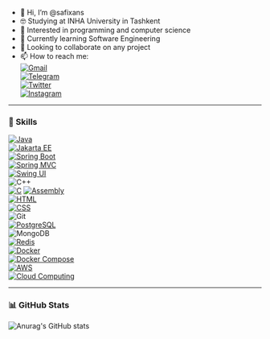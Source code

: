 - 👋 Hi, I’m @safixans  
- 🤓 Studying at INHA University in Tashkent  
- 👀 Interested in programming and computer science  
- 🌱 Currently learning Software Engineering  
- 💞️ Looking to collaborate on any project  
- 📫 How to reach me:  
<a href="mailto:safixongg@gmail.com">![Gmail](https://img.shields.io/badge/Gmail-D14836?style=for-the-badge&logo=gmail&logoColor=white)</a>  
<a href="https://t.me/safixans">![Telegram](https://img.shields.io/badge/Telegram-2CA5E0?style=for-the-badge&logo=telegram&logoColor=white)</a>  
<a href="">![Twitter](https://img.shields.io/badge/Twitter-%231DA1F2.svg?style=for-the-badge&logo=Twitter&logoColor=white)</a>  
<a href="https://www.instagram.com/safixan.a.sattarov/" target="_blank"> <img src="https://img.shields.io/badge/Instagram-E4405F?style=for-the-badge&logo=instagram&logoColor=white" alt="Instagram"></a>

---

### 🚀 Skills

[![Java](https://img.shields.io/badge/java-007396?style=for-the-badge&logo=java&logoColor=white)](https://www.java.com/)  
[![Jakarta EE](https://img.shields.io/badge/Jakarta_EE-%23FF6314?style=for-the-badge&logo=eclipse&logoColor=white)](https://jakarta.ee/)  
[![Spring Boot](https://img.shields.io/badge/Spring_Boot-%236DB33F?style=for-the-badge&logo=spring&logoColor=white)](https://spring.io/projects/spring-boot)  
[![Spring MVC](https://img.shields.io/badge/Spring_MVC-%236DB33F?style=for-the-badge&logo=spring&logoColor=white)](https://docs.spring.io/spring-framework/docs/current/reference/html/web.html)  
[![Swing UI](https://img.shields.io/badge/Swing_UI-%23D9534F?style=for-the-badge&logo=java&logoColor=white)](https://docs.oracle.com/javase/tutorial/uiswing/)  
![C++](https://img.shields.io/badge/c++-%2300599C.svg?style=for-the-badge&logo=c%2B%2B&logoColor=white)  
[![C](https://img.shields.io/badge/C-%23A8B9CC.svg?style=for-the-badge&logo=c&logoColor=white)](https://en.wikipedia.org/wiki/C_(programming_language))  
[![Assembly](https://img.shields.io/badge/Assembly-%234D4D4D.svg?style=for-the-badge&logo=assembly&logoColor=white)](https://en.wikipedia.org/wiki/Assembly_language)  
[![HTML](https://img.shields.io/badge/HTML-%23E34F26?style=for-the-badge&logo=html5&logoColor=white)](https://developer.mozilla.org/en-US/docs/Web/HTML)  
[![CSS](https://img.shields.io/badge/CSS-%231572B6?style=for-the-badge&logo=css3&logoColor=white)](https://developer.mozilla.org/en-US/docs/Web/CSS)  
![Git](https://img.shields.io/badge/git-%23F05033.svg?style=for-the-badge&logo=git&logoColor=white)  
[![PostgreSQL](https://img.shields.io/badge/postgresql-336791?style=for-the-badge&logo=postgresql&logoColor=white)](https://www.postgresql.org/)  
![MongoDB](https://img.shields.io/badge/MongoDB-%234ea94b.svg?style=for-the-badge&logo=mongodb&logoColor=white)  
[![Redis](https://img.shields.io/badge/Redis-%23DC382D?style=for-the-badge&logo=redis&logoColor=white)](https://redis.io/)  
[![Docker](https://img.shields.io/badge/Docker-2496ED?style=for-the-badge&logo=docker&logoColor=white)](https://www.docker.com/)  
[![Docker Compose](https://img.shields.io/badge/Docker--Compose-1488C6?style=for-the-badge&logo=docker&logoColor=white)](https://docs.docker.com/compose/)  
[![AWS](https://img.shields.io/badge/AWS-%23FF9900?style=for-the-badge&logo=amazon-aws&logoColor=white)](https://aws.amazon.com/)  
[![Cloud Computing](https://img.shields.io/badge/Cloud_Computing-0089D6?style=for-the-badge&logo=icloud&logoColor=white)](https://en.wikipedia.org/wiki/Cloud_computing)

---

### 📊 GitHub Stats
![Anurag's GitHub stats](https://github-readme-stats.vercel.app/api?username=safixans&theme=ambient_gradient&show_icons=true)
